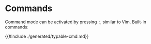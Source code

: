# Commands


Command mode can be activated by pressing `:`, similar to Vim. Built-in commands:

{{#include ./generated/typable-cmd.md}}
